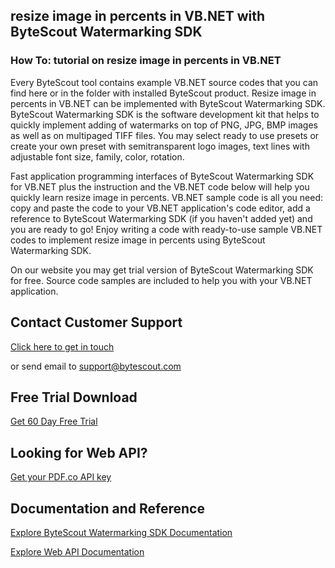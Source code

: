 ## resize image in percents in VB.NET with ByteScout Watermarking SDK

### How To: tutorial on resize image in percents in VB.NET

Every ByteScout tool contains example VB.NET source codes that you can find here or in the folder with installed ByteScout product. Resize image in percents in VB.NET can be implemented with ByteScout Watermarking SDK. ByteScout Watermarking SDK is the software development kit that helps to quickly implement adding of watermarks on top of PNG, JPG, BMP images as well as on multipaged TIFF files. You may select ready to use presets or create your own preset with semitransparent logo images, text lines with adjustable font size, family, color, rotation.

Fast application programming interfaces of ByteScout Watermarking SDK for VB.NET plus the instruction and the VB.NET code below will help you quickly learn resize image in percents. VB.NET sample code is all you need: copy and paste the code to your VB.NET application's code editor, add a reference to ByteScout Watermarking SDK (if you haven't added yet) and you are ready to go! Enjoy writing a code with ready-to-use sample VB.NET codes to implement resize image in percents using ByteScout Watermarking SDK.

On our website you may get trial version of ByteScout Watermarking SDK for free. Source code samples are included to help you with your VB.NET application.

## Contact Customer Support

[Click here to get in touch](https://bytescout.zendesk.com/hc/en-us/requests/new?subject=ByteScout%20Watermarking%20SDK%20Question)

or send email to [support@bytescout.com](mailto:support@bytescout.com?subject=ByteScout%20Watermarking%20SDK%20Question) 

## Free Trial Download

[Get 60 Day Free Trial](https://bytescout.com/download/web-installer?utm_source=github-readme)

## Looking for Web API? 

[Get your PDF.co API key](https://pdf.co/documentation/api?utm_source=github-readme)

## Documentation and Reference

[Explore ByteScout Watermarking SDK Documentation](https://bytescout.com/documentation/index.html?utm_source=github-readme)

[Explore Web API Documentation](https://pdf.co/documentation/api?utm_source=github-readme)